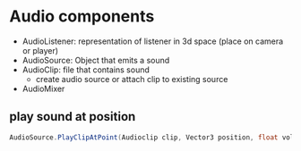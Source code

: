 # Audio components
- AudioListener: representation of listener in 3d space (place on camera or player)
- AudioSource: Object that emits a sound
- AudioClip: file that contains sound
	- create audio source or attach clip to existing source
- AudioMixer

## play sound at position
```csharp
AudioSource.PlayClipAtPoint(Audioclip clip, Vector3 position, float volume=1f)
```
